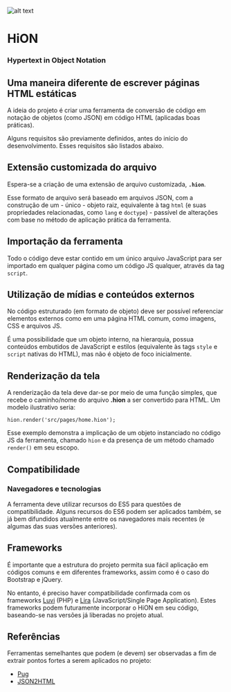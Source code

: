 ![alt text](img/logo.jpg)
# HiON
### Hypertext in Object Notation

## Uma maneira diferente de escrever páginas HTML estáticas

A ideia do projeto é criar uma ferramenta de conversão de código em notação de objetos (como JSON) em código HTML (aplicadas boas práticas).

Alguns requisitos são previamente definidos, antes do início do desenvolvimento. Esses requisitos são listados abaixo.


## Extensão customizada do arquivo

Espera-se a criação de uma extensão de arquivo customizada, **`.hion`**.

Esse formato de arquivo será baseado em arquivos JSON, com a construção de um - único - objeto raiz, equivalente à tag `html` (e suas propriedades relacionadas, como `lang` e `doctype`) - passível de alterações com base no método de aplicação prática da ferramenta.


## Importação da ferramenta

Todo o código deve estar contido em um único arquivo JavaScript para ser importado em qualquer página como um código JS qualquer, através da tag `script`.


## Utilização de mídias e conteúdos externos

No código estruturado (em formato de objeto) deve ser possível referenciar elementos externos como em uma página HTML comum, como imagens, CSS e arquivos JS.

É uma possibilidade que um objeto interno, na hierarquia, possua conteúdos embutidos de JavaScript e estilos (equivalente às tags `style` e `script` nativas do HTML), mas não é objeto de foco inicialmente.


## Renderização da tela

A renderização da tela deve dar-se por meio de uma função simples, que recebe o caminho/nome do arquivo **.hion** a ser convertido para HTML. Um modelo ilustrativo seria:

    hion.render('src/pages/home.hion');

Esse exemplo demonstra a implicação de um objeto instanciado no código JS da ferramenta, chamado `hion` e da presença de um método chamado `render()` em seu escopo.


## Compatibilidade

### Navegadores e tecnologias
A ferramenta deve utilizar recursos do ES5 para questões de compatibilidade. Alguns recursos do ES6 podem ser aplicados também, se já bem difundidos atualmente entre os navegadores mais recentes (e algumas das suas versões anteriores).

## Frameworks
É importante que a estrutura do projeto permita sua fácil aplicação em códigos comuns e em diferentes frameworks, assim como é o caso do Bootstrap e jQuery.

No entanto, é preciso haver compatibilidade confirmada com os frameworks [Luvi](https://github.com/vinibs/luvi) (PHP) e [Lira](https://github.com/vinibs/lira) (JavaScript/Single Page Application). Estes frameworks podem futuramente incorporar o HiON em seu código, baseando-se nas versões já liberadas no projeto atual.


## Referências

Ferramentas semelhantes que podem (e devem) ser observadas a fim de extrair pontos fortes a serem aplicados no projeto:

- [Pug](https://pugjs.org)
- [JSON2HTML](https://json2html.com)
